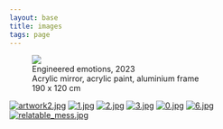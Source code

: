 ```yaml
---
layout: base
title: images
tags: page
---
```


<figure>
<img src="assets/images/artwork.jpg">
<figcaption>
Engineered emotions, 2023<br>Acrylic mirror, acrylic paint, aluminium frame<br>190 x 120 cm 
</figcaption>
</figure>

[![artwork2.jpg](assets/images/artwork2.jpg)](assets/images/artwork2.jpg)
[![1.jpg](assets/images/1.jpg)](assets/images/1.jpg)
[![2.jpg](assets/images/2.jpg)](assets/images/2.jpg)
[![3.jpg](assets/images/3.jpg)](assets/images/3.jpg)
[![0.jpg](assets/images/placeholder.svg)](assets/images/placeholder.svg)
[![6.jpg](assets/images/6.jpg)](assets/images/6.jpg)
[![relatable_mess.jpg](assets/images/relatable_mess.jpg)](assets/images/relatable_mess.jpg)